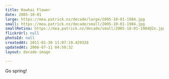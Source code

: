 ```yaml
---
title: Kowhai Flower
date: 2005-10-01
large: https://mea.patrick.nz/decade/large/2005-10-01-1984.jpg
small: https://mea.patrick.nz/decade/small/2005-10-01-1984.jpg
smallRetina: https://mea.patrick.nz/decade/small/2005-10-01-1984@2x.jpg
flickrUrl: null
photoId: null
createdAt: 2011-01-30 11:07:19.429328
updatedAt: 2006-07-11 04:50:32
layout: decade-image

---
```

Go spring!
